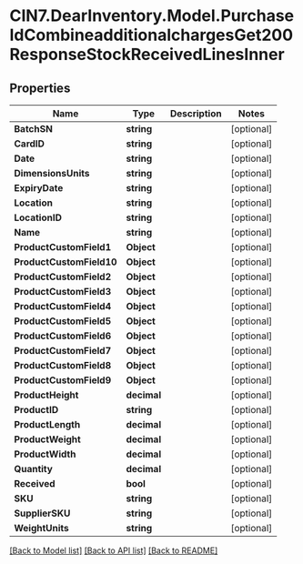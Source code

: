 # CIN7.DearInventory.Model.PurchaseIdCombineadditionalchargesGet200ResponseStockReceivedLinesInner

## Properties

| Name                     | Type        | Description | Notes      |
| ------------------------ | ----------- | ----------- | ---------- |
| **BatchSN**              | **string**  |             | [optional] |
| **CardID**               | **string**  |             | [optional] |
| **Date**                 | **string**  |             | [optional] |
| **DimensionsUnits**      | **string**  |             | [optional] |
| **ExpiryDate**           | **string**  |             | [optional] |
| **Location**             | **string**  |             | [optional] |
| **LocationID**           | **string**  |             | [optional] |
| **Name**                 | **string**  |             | [optional] |
| **ProductCustomField1**  | **Object**  |             | [optional] |
| **ProductCustomField10** | **Object**  |             | [optional] |
| **ProductCustomField2**  | **Object**  |             | [optional] |
| **ProductCustomField3**  | **Object**  |             | [optional] |
| **ProductCustomField4**  | **Object**  |             | [optional] |
| **ProductCustomField5**  | **Object**  |             | [optional] |
| **ProductCustomField6**  | **Object**  |             | [optional] |
| **ProductCustomField7**  | **Object**  |             | [optional] |
| **ProductCustomField8**  | **Object**  |             | [optional] |
| **ProductCustomField9**  | **Object**  |             | [optional] |
| **ProductHeight**        | **decimal** |             | [optional] |
| **ProductID**            | **string**  |             | [optional] |
| **ProductLength**        | **decimal** |             | [optional] |
| **ProductWeight**        | **decimal** |             | [optional] |
| **ProductWidth**         | **decimal** |             | [optional] |
| **Quantity**             | **decimal** |             | [optional] |
| **Received**             | **bool**    |             | [optional] |
| **SKU**                  | **string**  |             | [optional] |
| **SupplierSKU**          | **string**  |             | [optional] |
| **WeightUnits**          | **string**  |             | [optional] |

[[Back to Model list]](../README.md#documentation-for-models) [[Back to API list]](../README.md#documentation-for-api-endpoints) [[Back to README]](../README.md)
